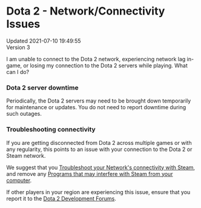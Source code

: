 # Dota 2 - Network/Connectivity Issues
Updated 2021-07-10 19:49:55  
Version 3  

I am unable to connect to the Dota 2 network, experiencing network lag in-game, or losing my connection to the Dota 2 servers while playing. What can I do?  
  
### Dota 2 server downtime
Periodically, the Dota 2 servers may need to be brought down temporarily for maintenance or updates. You do not need to report downtime during such outages.  
  
### Troubleshooting connectivity
If you are getting disconnected from Dota 2 across multiple games or with any regularity, this points to an issue with your connection to the Dota 2 or Steam network.  
  
We suggest that you [Troubleshoot your Network's connectivity with Steam](https://help.steampowered.com/en/faqs/view/669A-2F68-D1D1-A5EC), and remove any [Programs that may interfere with Steam from your computer](https://help.steampowered.com/en/faqs/view/1F39-DCB4-FF28-5748).  
  
If other players in your region are experiencing this issue, ensure that you report it to the [Dota 2 Development Forums](http://dev.dota2.com).